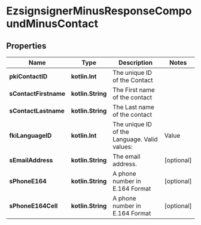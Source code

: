 
# EzsignsignerMinusResponseCompoundMinusContact

## Properties
Name | Type | Description | Notes
------------ | ------------- | ------------- | -------------
**pkiContactID** | **kotlin.Int** | The unique ID of the Contact | 
**sContactFirstname** | **kotlin.String** | The First name of the contact | 
**sContactLastname** | **kotlin.String** | The Last name of the contact | 
**fkiLanguageID** | **kotlin.Int** | The unique ID of the Language.  Valid values:  |Value|Description| |-|-| |1|French| |2|English| | 
**sEmailAddress** | **kotlin.String** | The email address. |  [optional]
**sPhoneE164** | **kotlin.String** | A phone number in E.164 Format |  [optional]
**sPhoneE164Cell** | **kotlin.String** | A phone number in E.164 Format |  [optional]



